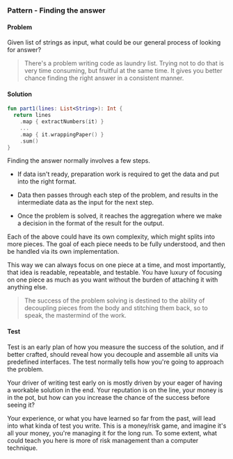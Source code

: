 ### Pattern - Finding the answer

#### Problem

Given list of strings as input, what could be our general process of looking for answer?

> There's a problem writing code as laundry list. Trying not to do that is very time consuming, but fruitful at the same time. It gives you better chance finding the right answer in a consistent manner.

#### Solution

```kotlin
fun part1(lines: List<String>): Int {
  return lines
    .map { extractNumbers(it) }
    ...           
    .map { it.wrappingPaper() }
    .sum()                     
}
```

Finding the answer normally involves a few steps.

- If data isn't ready, preparation work is required to get the data and put into the right format.

- Data then passes through each step of the problem, and results in the intermediate data as the input for the next step. 

- Once the problem is solved, it reaches the aggregation where we make a decision in the format of the result for the output. 

Each of the above could have its own complexity,  which might splits into more pieces. The goal of each piece needs to be fully understood, and then be handled via its own implementation. 

This way we can always focus on one piece at a time, and most importantly, that idea is readable,  repeatable, and testable. You have luxury of focusing on one piece as much as you want without the burden of attaching it with anything else. 

> The success of the problem solving is destined to the ability of decoupling pieces from the body and stitching them back, so to speak, the mastermind of the work.   

#### Test

Test is an early plan of how you measure the success of the solution, and if better crafted, should reveal how you decouple and assemble all units via predefined interfaces. The test normally tells how you're going to approach the problem. 

Your driver of writing test early on is mostly driven by your eager of having a workable solution in the end. Your reputation is on the line, your money is in the pot, but how can you increase the chance of the success before seeing it? 

Your experience, or what you have learned so far from the past, will lead into what kinda of test you write. This is a money/risk game, and imagine it's all your money, you're managing it for the long run. To some extent, what could teach you here is more of risk management than a computer technique.




